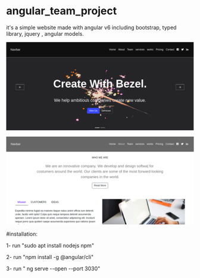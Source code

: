 # angular_team_project
it's a simple website made with angular v6 including bootstrap, typed library, jquery , angular models.

![](src/assets/screen2.png)

![](src/assets/screen1.png)

#installation:

1- run "sudo apt install nodejs npm"

2- run "npm install -g @angular/cli"

3- run " ng serve --open --port 3030"


